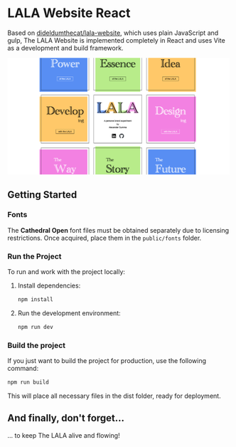 # LALA Website React

Based on [dideldumthecat/lala-website](https://github.com/dideldumthecat/lala-website), which uses plain JavaScript and gulp, The LALA Website is implemented completely in React and uses Vite as a development and build framework.

<img src="public/website-screenshot.png" alt="Website Screenshot" width="500">

## Getting Started

### Fonts

The **Cathedral Open** font files must be obtained separately due to licensing restrictions. Once acquired, place them in the `public/fonts` folder.

### Run the Project

To run and work with the project locally:

1. Install dependencies:

    ```bash
    npm install
    ```
2. Run the development environment:

    ```bash
    npm run dev
    ````

### Build the project

If you just want to build the project for production, use the following command:

```bash
npm run build
```

This will place all necessary files in the dist folder, ready for deployment.

## And finally, don't forget...

... to keep The LALA alive and flowing!

